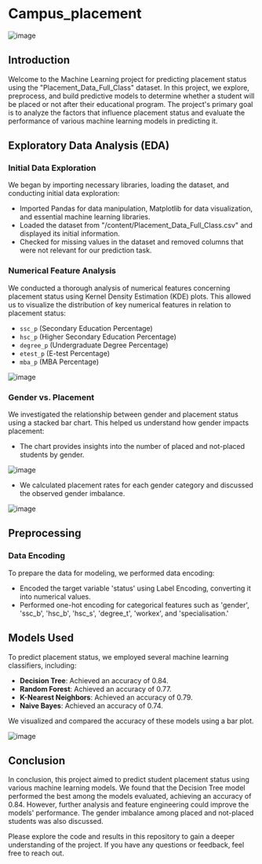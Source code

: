 # Campus_placement

![image](https://github.com/AkshayRamakrishnann/Predicting_Hotel_Booking_Cancellations__A_Machine_Learning_Approach/assets/111365771/20c3e30b-4d06-4fb6-9882-80ce2276b9df)


## Introduction

Welcome to the Machine Learning project for predicting placement status using the "Placement_Data_Full_Class" dataset. In this project, we explore, preprocess, and build predictive models to determine whether a student will be placed or not after their educational program. The project's primary goal is to analyze the factors that influence placement status and evaluate the performance of various machine learning models in predicting it.

## Exploratory Data Analysis (EDA)

### Initial Data Exploration

We began by importing necessary libraries, loading the dataset, and conducting initial data exploration:

- Imported Pandas for data manipulation, Matplotlib for data visualization, and essential machine learning libraries.
- Loaded the dataset from "/content/Placement_Data_Full_Class.csv" and displayed its initial information.
- Checked for missing values in the dataset and removed columns that were not relevant for our prediction task.

### Numerical Feature Analysis

We conducted a thorough analysis of numerical features concerning placement status using Kernel Density Estimation (KDE) plots. This allowed us to visualize the distribution of key numerical features in relation to placement status:

- `ssc_p` (Secondary Education Percentage)
- `hsc_p` (Higher Secondary Education Percentage)
- `degree_p` (Undergraduate Degree Percentage)
- `etest_p` (E-test Percentage)
- `mba_p` (MBA Percentage)

![image](https://github.com/AkshayRamakrishnann/Predicting_Hotel_Booking_Cancellations__A_Machine_Learning_Approach/assets/111365771/6bfe07a2-d23f-496a-a2c0-f4559935ffc4)

### Gender vs. Placement

We investigated the relationship between gender and placement status using a stacked bar chart. This helped us understand how gender impacts placement:

- The chart provides insights into the number of placed and not-placed students by gender.

![image](https://github.com/AkshayRamakrishnann/Predicting_Hotel_Booking_Cancellations__A_Machine_Learning_Approach/assets/111365771/cb3ecfe5-16c8-42ba-98e9-3cbe22f8d476)
  
- We calculated placement rates for each gender category and discussed the observed gender imbalance.

![image](https://github.com/AkshayRamakrishnann/Predicting_Hotel_Booking_Cancellations__A_Machine_Learning_Approach/assets/111365771/1becef25-4605-410e-a147-3a3dd54100d4)


## Preprocessing

### Data Encoding

To prepare the data for modeling, we performed data encoding:

- Encoded the target variable 'status' using Label Encoding, converting it into numerical values.
- Performed one-hot encoding for categorical features such as 'gender', 'ssc_b', 'hsc_b', 'hsc_s', 'degree_t', 'workex', and 'specialisation.'

## Models Used

To predict placement status, we employed several machine learning classifiers, including:

- **Decision Tree**: Achieved an accuracy of 0.84.
- **Random Forest**: Achieved an accuracy of 0.77.
- **K-Nearest Neighbors**: Achieved an accuracy of 0.79.
- **Naive Bayes**: Achieved an accuracy of 0.74.

We visualized and compared the accuracy of these models using a bar plot.


![image](https://github.com/AkshayRamakrishnann/Predicting_Hotel_Booking_Cancellations__A_Machine_Learning_Approach/assets/111365771/7b23e143-8137-4fe4-87b7-8bf340fb16aa)

## Conclusion

In conclusion, this project aimed to predict student placement status using various machine learning models. We found that the Decision Tree model performed the best among the models evaluated, achieving an accuracy of 0.84. However, further analysis and feature engineering could improve the models' performance. The gender imbalance among placed and not-placed students was also discussed.

Please explore the code and results in this repository to gain a deeper understanding of the project. If you have any questions or feedback, feel free to reach out.

